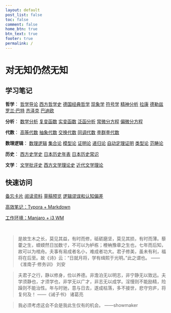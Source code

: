 ```yaml
---
layout: default
post_list: false
toc: false
comment: false
home_btn: true
btn_text: true
footer: true
permalink: /
---
```


# 对无知仍然无知

## 学习笔记

**哲学**：
[哲学导论](/PHIL/b-哲学导论)
[西方哲学史](/PHIL/c-西方哲学史)
[德国经典哲学](/PHIL/e-德国经典哲学)
[现象学](/PHIL/f-现象学)
[符号学](/PHIL/g-符号学)
[精神分析](/PHIL/h-精神分析)
[拉康](/PHIL/j-拉康)
[德勒兹](/PHIL/k-德勒兹)
[罗兰·巴特](/PHIL/b-罗兰-巴特)
[齐泽克](/PHIL/c-齐泽克)
[巴迪欧](/PHIL/d-巴迪欧)

**分析**：
[数学分析](/MATH/c1-数学分析)
[复变函数](/MATH/c2-复变函数)
[实变函数](/MATH/c3-实变函数)
[泛函分析](/MATH/c4-泛函分析)
[常微分方程](/MATH/c5-常微分方程)
[偏微分方程](/MATH/c6-偏微分方程)

**代数**：
[高等代数](/MATH/d1-高等代数)
[抽象代数](/MATH/d2-抽象代数)
[交换代数](/MATH/d3-交换代数)
[同调代数](/MATH/d4-同调代数)
[李群李代数](/MATH/d5-李群李代数)

**数理逻辑**：
[数理逻辑]()
[集合论]()
[模型论]()
[证明论]()
[递归论]()
[自动定理证明]()
[类型论]()
[范畴论]()

**历史**：
[西方史学史](/HIST/a-西方史学史)
[日本历史年表](/HIST/d1-日本历史年表)
[日本历史常识](/HIST/d2-日本历史常识)

**文学**：
[文学批评史](/LIT/a-文学批评史)
[西方文学理论史](LIT/b-西方文学理论史)
[近代文学理论](LIT/c-近代文学理论)

## 快速访问

[备忘卡片](/CHEAT)
[阅读资料](/RDGS)
[草稿预览](/DRAFT)
[逻辑谬误和认知偏差](/WRTG/逻辑谬误和认知偏差)

[高效笔记：Typora + Markdown](/WRTG/Typora+Markdown笔记系统)

[工作环境：Manjaro + i3 WM](/WRTG/Manjaro+i3wm工作环境)

<br>


> 是故生木之长，莫见其益，有时而修，砥砺磨坚，莫见其损，有时而薄。藜藿之生，蝡蝡然日加数寸，不可以为栌栋；楩柟豫章之生也，七年而后知，故可以为棺舟。夫事有易成者名小，难成者功大。君子修美，虽未有利，福将在后至。故《诗》云：“日就月将，学有缉熙于光明。”此之谓也。 ——《淮南子·修务训》 刘安

> 夫君子之行，静以修身，俭以养德。非澹泊无以明志，非宁静无以致远。夫学须静也，才须学也，非学无以广才，非志无以成学。淫慢则不能励精，险躁则不能治性。年与时驰，意与日去，遂成枯落，多不接世，悲守穷庐，将复何及！ ——《诫子书》 诸葛亮

> 我必须考虑这会不会是我此生仅有的机会。 ——showmaker 
